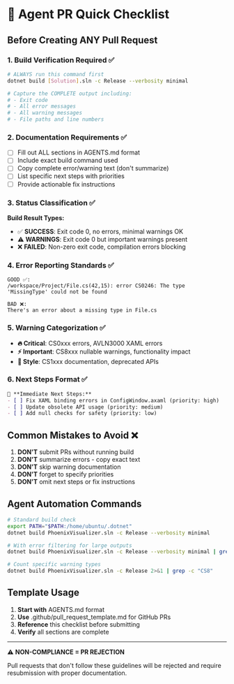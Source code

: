 # 🤖 Agent PR Quick Checklist

## Before Creating ANY Pull Request

### 1. Build Verification Required ✅
```bash
# ALWAYS run this command first
dotnet build [Solution].sln -c Release --verbosity minimal

# Capture the COMPLETE output including:
# - Exit code
# - All error messages  
# - All warning messages
# - File paths and line numbers
```

### 2. Documentation Requirements ✅
- [ ] Fill out ALL sections in AGENTS.md format
- [ ] Include exact build command used
- [ ] Copy complete error/warning text (don't summarize)
- [ ] List specific next steps with priorities
- [ ] Provide actionable fix instructions

### 3. Status Classification ✅
**Build Result Types:**
- ✅ **SUCCESS**: Exit code 0, no errors, minimal warnings OK
- ⚠️ **WARNINGS**: Exit code 0 but important warnings present  
- ❌ **FAILED**: Non-zero exit code, compilation errors blocking

### 4. Error Reporting Standards ✅
```
GOOD ✅:
/workspace/Project/File.cs(42,15): error CS0246: The type 'MissingType' could not be found

BAD ❌:
There's an error about a missing type in File.cs
```

### 5. Warning Categorization ✅
- **🔥 Critical**: CS0xxx errors, AVLN3000 XAML errors
- **⚡ Important**: CS8xxx nullable warnings, functionality impact
- **📝 Style**: CS1xxx documentation, deprecated APIs

### 6. Next Steps Format ✅
```markdown
🔄 **Immediate Next Steps:**
- [ ] Fix XAML binding errors in ConfigWindow.axaml (priority: high)
- [ ] Update obsolete API usage (priority: medium)
- [ ] Add null checks for safety (priority: low)
```

## Common Mistakes to Avoid ❌

1. **DON'T** submit PRs without running build
2. **DON'T** summarize errors - copy exact text
3. **DON'T** skip warning documentation
4. **DON'T** forget to specify priorities
5. **DON'T** omit next steps or fix instructions

## Agent Automation Commands

```bash
# Standard build check
export PATH="$PATH:/home/ubuntu/.dotnet"
dotnet build PhoenixVisualizer.sln -c Release --verbosity minimal

# With error filtering for large outputs
dotnet build PhoenixVisualizer.sln -c Release --verbosity minimal | grep -E "(error|Error|warning|Warning)" | head -20

# Count specific warning types
dotnet build PhoenixVisualizer.sln -c Release 2>&1 | grep -c "CS8"
```

## Template Usage

1. **Start with** AGENTS.md format
2. **Use** .github/pull_request_template.md for GitHub PRs
3. **Reference** this checklist before submitting
4. **Verify** all sections are complete

---

⚠️ **NON-COMPLIANCE = PR REJECTION**

Pull requests that don't follow these guidelines will be rejected and require resubmission with proper documentation.
